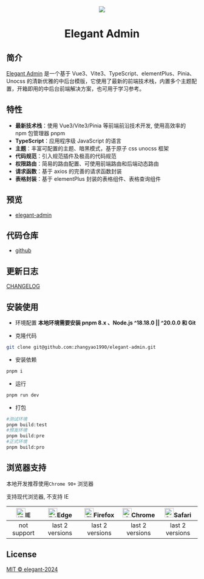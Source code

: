 <div align="center">
 <img src="https://isdm-public.oss-cn-hangzhou.aliyuncs.com/doctor/elegant-logo.png"/>
 <h1>Elegant Admin</h1>
</div>

## 简介

[Elegant Admin](https://github.com/zhangyao1990/elegant-admin) 是一个基于 Vue3、Vite3、TypeScript、elementPlus、Pinia、Unocss
的清新优雅的中后台模版，它使用了最新的前端技术栈，内置多个主题配置，开箱即用的中后台前端解决方案，也可用于学习参考。

## 特性

- **最新技术栈**：使用 Vue3/Vite3/Pinia 等前端前沿技术开发, 使用高效率的 npm 包管理器 pnpm
- **TypeScript**：应用程序级 JavaScript 的语言
- **主题**：丰富可配置的主题、暗黑模式，基于原子 css unocss 框架
- **代码规范**：引入规范插件及极高的代码规范
- **权限路由**：简易的路由配置、可使用前端路由和后端动态路由
- **请求函数**：基于 axios 的完善的请求函数封装
- **表格封装**：基于 elementPlus 封装的表格组件、表格查询组件

## 预览

- [elegant-admin](https://zhangyao1990.github.io/elegant-admin/#/login)

## 代码仓库

- [github](https://github.com/zhangyao1990/elegant-admin)

## 更新日志

[CHANGELOG](./CHANGELOG.md)

## 安装使用

- 环境配置
  **本地环境需要安装 pnpm 8.x 、Node.js ^18.18.0 || ^20.0.0 和 Git**

- 克隆代码

```bash
git clone git@github.com:zhangyao1990/elegant-admin.git
```

- 安装依赖

```bash
pnpm i
```

- 运行

```bash
pnpm run dev
```

- 打包

```bash
#测试环境
pnpm build:test
#预发环境
pnpm build:pre
#正式环境
pnpm build:pro
```

## 浏览器支持

本地开发推荐使用`Chrome 90+` 浏览器

支持现代浏览器, 不支持 IE

| [<img src="https://raw.githubusercontent.com/alrra/browser-logos/master/src/archive/internet-explorer_9-11/internet-explorer_9-11_48x48.png" alt="IE" width="24px" height="24px"  />](http://godban.github.io/browsers-support-badges/)IE | [<img src="https://raw.githubusercontent.com/alrra/browser-logos/master/src/edge/edge_48x48.png" alt=" Edge" width="24px" height="24px" />](http://godban.github.io/browsers-support-badges/)Edge | [<img src="https://raw.githubusercontent.com/alrra/browser-logos/master/src/firefox/firefox_48x48.png" alt="Firefox" width="24px" height="24px" />](http://godban.github.io/browsers-support-badges/)Firefox | [<img src="https://raw.githubusercontent.com/alrra/browser-logos/master/src/chrome/chrome_48x48.png" alt="Chrome" width="24px" height="24px" />](http://godban.github.io/browsers-support-badges/)Chrome | [<img src="https://raw.githubusercontent.com/alrra/browser-logos/master/src/safari/safari_48x48.png" alt="Safari" width="24px" height="24px" />](http://godban.github.io/browsers-support-badges/)Safari |
| :---------------------------------------------------------------------------------------------------------------------------------------------------------------------------------------------------------------------------------------: | :-----------------------------------------------------------------------------------------------------------------------------------------------------------------------------------------------: | :----------------------------------------------------------------------------------------------------------------------------------------------------------------------------------------------------------: | :------------------------------------------------------------------------------------------------------------------------------------------------------------------------------------------------------: | :------------------------------------------------------------------------------------------------------------------------------------------------------------------------------------------------------: |
|                                                                                                                not support                                                                                                                |                                                                                          last 2 versions                                                                                          |                                                                                               last 2 versions                                                                                                |                                                                                             last 2 versions                                                                                              |                                                                                             last 2 versions                                                                                              |

## License

[MIT © elegant-2024](./LICENSE)
